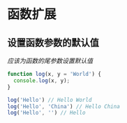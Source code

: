 # 函数扩展
## 设置函数参数的默认值
*应该为函数的尾参数设置默认值*
```javascript
function log(x, y = 'World') {
  console.log(x, y);
}

log('Hello') // Hello World
log('Hello', 'China') // Hello China
log('Hello', '') // Hello
```
    
